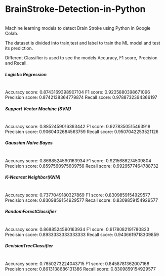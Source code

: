 # BrainStroke-Detection-in-Python
<br>
Machine learning models to detect Brain Stroke using Python in Google Colab.<br>

The dataset is divided into train,test and label to train the ML model and test its prediction.<br>

Different Classifier is used to see the models Accuracy, F1 score, Precision and Recall.

<h5>Logistic Regression</h5><br>
Accuracy score:  0.8743169398907104
F1 score:  0.9235880398671096
Precision score:  0.8742138364779874
Recall score:  0.9788732394366197

<h5>Support Vector Machine (SVM)</h5><br>
Accuracy score:  0.8852459016393442
F1 score:  0.9278350515463918
Precision score:  0.9060402684563759
Recall score:  0.9507042253521126

<h5>Gaussian Naive Bayes</h5><br>
Accuracy score:  0.8688524590163934
F1 score:  0.9215686274509804
Precision score:  0.8597560975609756
Recall score:  0.9929577464788732

<h5>K-Nearest Neighbor(KNN)</h5><br>
Accuracy score:  0.7377049180327869
F1 score:  0.8309859154929577
Precision score:  0.8309859154929577
Recall score:  0.8309859154929577

<h5>RandomForestClassifier</h5><br>
Accuracy score:  0.8688524590163934
F1 score:  0.9178082191780823
Precision score:  0.8933333333333333
Recall score:  0.9436619718309859

<h5>DecisionTreeClassifier</h5><br>
Accuracy score:  0.7650273224043715
F1 score:  0.8458781362007168
Precision score:  0.8613138686131386
Recall score:  0.8309859154929577
